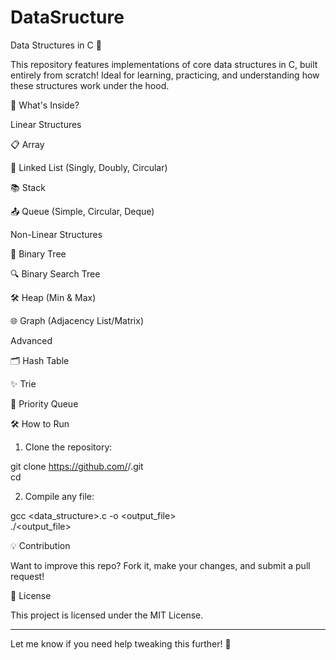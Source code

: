 # DataSructure
Data Structures in C 🚀

This repository features implementations of core data structures in C, built entirely from scratch! Ideal for learning, practicing, and understanding how these structures work under the hood.

🌟 What's Inside?

Linear Structures

📋 Array

🔗 Linked List (Singly, Doubly, Circular)

📚 Stack

📤 Queue (Simple, Circular, Deque)


Non-Linear Structures

🌳 Binary Tree

🔍 Binary Search Tree

🛠️ Heap (Min & Max)

🌐 Graph (Adjacency List/Matrix)


Advanced

🗂️ Hash Table

✨ Trie

🎯 Priority Queue


🛠️ How to Run

1. Clone the repository:

git clone https://github.com/<your-username>/<repo-name>.git  
cd <repo-name>


2. Compile any file:

gcc <data_structure>.c -o <output_file>  
./<output_file>



💡 Contribution

Want to improve this repo? Fork it, make your changes, and submit a pull request!

📜 License

This project is licensed under the MIT License.


---

Let me know if you need help tweaking this further! 🎉
